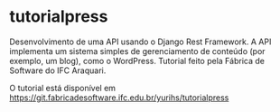 # tutorialpress
Desenvolvimento de uma API usando o Django Rest Framework. A API implementa um sistema simples de gerenciamento de conteúdo (por exemplo, um blog), como o WordPress. Tutorial feito pela Fábrica de Software do IFC Araquari.

O tutorial está disponível em https://git.fabricadesoftware.ifc.edu.br/yurihs/tutorialpress
